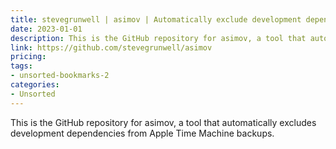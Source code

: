 ```yaml
---
title: stevegrunwell | asimov | Automatically exclude development dependencies from Apple Time Machine backups
date: 2023-01-01
description: This is the GitHub repository for asimov, a tool that automatically excludes development dependencies from Apple Time Machine backups.
link: https://github.com/stevegrunwell/asimov
pricing: 
tags: 
- unsorted-bookmarks-2 
categories: 
- Unsorted 
---
```


This is the GitHub repository for asimov, a tool that automatically excludes development dependencies from Apple Time Machine backups.